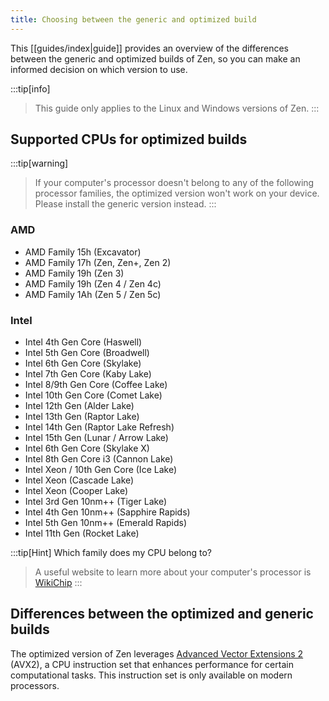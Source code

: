 ```yaml
---
title: Choosing between the generic and optimized build
---
```


This [[guides/index|guide]] provides an overview of the differences between the generic and optimized builds of Zen, so you can make an informed decision on which version to use.

:::tip[info]
> This guide only applies to the Linux and Windows versions of Zen.
:::

## Supported CPUs for optimized builds

:::tip[warning]
> If your computer's processor doesn't belong to any of the following processor families, the optimized version won't work on your device. Please install the generic version instead.
:::

### AMD

* AMD Family 15h (Excavator)
* AMD Family 17h (Zen, Zen+, Zen 2)
* AMD Family 19h (Zen 3)
* AMD Family 19h (Zen 4 / Zen 4c)
* AMD Family 1Ah (Zen 5 / Zen 5c)

### Intel

* Intel 4th Gen Core (Haswell)
* Intel 5th Gen Core (Broadwell)
* Intel 6th Gen Core (Skylake)
* Intel 7th Gen Core (Kaby Lake)
* Intel 8/9th Gen Core (Coffee Lake)
* Intel 10th Gen Core (Comet Lake)
* Intel 12th Gen (Alder Lake)
* Intel 13th Gen (Raptor Lake)
* Intel 14th Gen (Raptor Lake Refresh)
* Intel 15th Gen (Lunar / Arrow Lake)
* Intel 6th Gen Core (Skylake X)
* Intel 8th Gen Core i3 (Cannon Lake)
* Intel Xeon / 10th Gen Core (Ice Lake)
* Intel Xeon (Cascade Lake)
* Intel Xeon (Cooper Lake)
* Intel 3rd Gen 10nm++ (Tiger Lake)
* Intel 4th Gen 10nm++ (Sapphire Rapids)
* Intel 5th Gen 10nm++ (Emerald Rapids)
* Intel 11th Gen (Rocket Lake)

:::tip[Hint] 
Which family does my CPU belong to?
> A useful website to learn more about your computer's processor is [WikiChip](https://en.wikichip.org/wiki/WikiChip)
:::

## Differences between the optimized and generic builds

The optimized version of Zen leverages [Advanced Vector Extensions 2](https://wikipedia.org/wiki/Advanced_Vector_Extensions#Advanced_Vector_Extensions_2) (AVX2), a CPU instruction set that enhances performance for certain computational tasks. This instruction set is only available on modern processors.